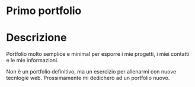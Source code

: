 
# Primo portfolio 

# Descrizione

Portfolio molto semplice e minimal per esporre i mie progetti, i miei contatti e le mie informazioni.

Non è un portfolio definitivo, ma un esercizio per allenarmi con nuove tecnlogie web. Prossimamente mi dedicherò ad un portfolio nuovo.


